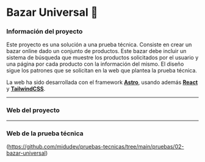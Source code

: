 # Bazar Universal 🛒

### Información del proyecto
Este proyecto es una solución a una prueba técnica. Consiste en crear un bazar online dado un conjunto de productos.
Este bazar debe incluir un sistema de búsqueda que muestre los productos solicitados por el usuario y una página por cada producto con la información del mismo.
El diseño sigue los patrones que se solicitan en la web que plantea la prueba técnica.

La web ha sido desarrollada con el framework **[Astro](https://astro.build/)**, usando además **[React](https://es.react.dev/)** y **[TailwindCSS](https://tailwindcss.com/)**.

---

### Web del proyecto

---

### Web de la prueba técnica
(https://github.com/midudev/pruebas-tecnicas/tree/main/pruebas/02-bazar-universal)
